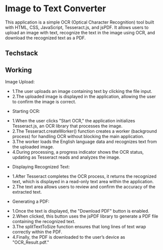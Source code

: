 # Image to Text Converter
This application is a simple OCR (Optical Character Recognition) tool built with HTML, CSS, JavaScript, Tesseract.js, and jsPDF. It allows users to upload an image with text, recognize the text in the image using OCR, and download the recognized text as a PDF.

## Techstack
## Working
Image Upload:
- 1.The user uploads an image containing text by clicking the file input.
- 2.The uploaded image is displayed in the application, allowing the user to confirm the image is correct.

* Starting OCR:
- 1.When the user clicks "Start OCR," the application initializes Tesseract.js, an OCR library that processes the image.
- 2.The Tesseract.createWorker() function creates a worker (background process) for handling OCR without blocking the main application.
- 3.The worker loads the English language data and recognizes text from the uploaded image.
- 4.During processing, a progress indicator shows the OCR status, updating as Tesseract reads and analyzes the image.

* Displaying Recognized Text:
- 1.After Tesseract completes the OCR process, it returns the recognized text, which is displayed in a read-only text area within the application.
- 2.The text area allows users to review and confirm the accuracy of the extracted text.

* Generating a PDF:
- 1.Once the text is displayed, the "Download PDF" button is enabled.
- 2.When clicked, this button uses the jsPDF library to generate a PDF file containing the recognized text.
- 3.The splitTextToSize function ensures that long lines of text wrap correctly within the PDF.
- 4.Finally, the PDF is downloaded to the user’s device as "OCR_Result.pdf."
